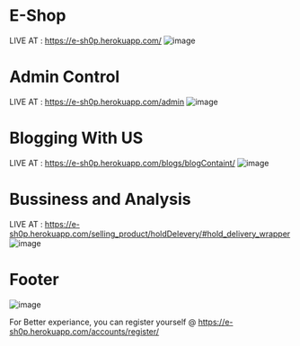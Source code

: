 # E-Shop
LIVE AT : https://e-sh0p.herokuapp.com/
![image](https://user-images.githubusercontent.com/57853305/146683761-183a4312-2360-4700-bd11-00a7c719b0cc.png)


# Admin Control
LIVE AT : https://e-sh0p.herokuapp.com/admin
![image](https://user-images.githubusercontent.com/57853305/146683846-761fdb8f-7133-4341-9973-2344f2cd6911.png)


# Blogging With US
LIVE AT : https://e-sh0p.herokuapp.com/blogs/blogContaint/
![image](https://user-images.githubusercontent.com/57853305/146683892-b6b20400-dfd7-43fc-858c-be39cb247493.png)


# Bussiness and Analysis 
LIVE AT : https://e-sh0p.herokuapp.com/selling_product/holdDelevery/#hold_delivery_wrapper
![image](https://user-images.githubusercontent.com/57853305/146683945-eb54726e-4ef5-44d5-aab2-ea0c39e35d48.png)


# Footer 
![image](https://user-images.githubusercontent.com/57853305/146684011-16401613-fe8d-47ae-ac29-28e8fbbd4328.png)

For Better experiance, you can register yourself @ https://e-sh0p.herokuapp.com/accounts/register/

